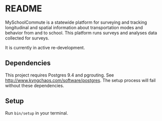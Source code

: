 # README

MySchoolCommute is a statewide platform for surveying and tracking longitudinal and spatial information about transportation modes and behavior from and to school. This platform runs surveys and analyses data collected for surveys. 

It is currently in active re-development. 

## Dependencies
This project requires Postgres 9.4 and pgrouting. See http://www.kyngchaos.com/software/postgres. The setup process will fail without these dependencies.

## Setup
Run `bin/setup` in your terminal.